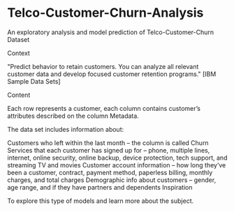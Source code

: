# Telco-Customer-Churn-Analysis
An exploratory analysis and model prediction of Telco-Customer-Churn Dataset

Context

"Predict behavior to retain customers. You can analyze all relevant customer data and develop focused customer retention programs." [IBM Sample Data Sets]

Content

Each row represents a customer, each column contains customer’s attributes described on the column Metadata.

The data set includes information about:

Customers who left within the last month – the column is called Churn
Services that each customer has signed up for – phone, multiple lines, internet, online security, online backup, device protection, tech support, and streaming TV and movies
Customer account information – how long they’ve been a customer, contract, payment method, paperless billing, monthly charges, and total charges
Demographic info about customers – gender, age range, and if they have partners and dependents
Inspiration

To explore this type of models and learn more about the subject.
